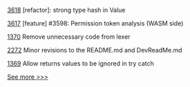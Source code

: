 
[3618](https://github.com/hyperledger/iroha/pull/3618) [refactor]: strong type hash in Value

[3617](https://github.com/hyperledger/iroha/pull/3617) [feature] #3598: Permission token analysis (WASM side)

[1370](https://github.com/hyperledger/solang/pull/1370) Remove unnecessary code from lexer

[2272](https://github.com/hyperledger/aries-cloudagent-python/pull/2272) Minor revisions to the README.md and DevReadMe.md

[1369](https://github.com/hyperledger/solang/pull/1369) Allow returns values to be ignored in try catch


[See more >>>](https://start-here.hyperledger.org/pull-requests)
